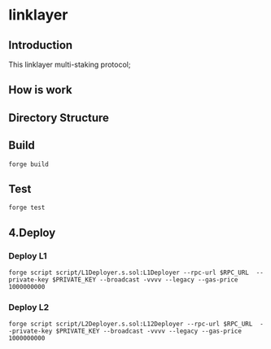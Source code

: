 # linklayer

## Introduction

This linklayer multi-staking protocol;


## How is work


## Directory Structure


## Build

```shell
forge build
```

## Test

```shell
forge test
```

## 4.Deploy

### Deploy L1
```
forge script script/L1Deployer.s.sol:L1Deployer --rpc-url $RPC_URL  --private-key $PRIVATE_KEY --broadcast -vvvv --legacy --gas-price 1000000000
```

### Deploy L2
```
forge script script/L2Deployer.s.sol:L12Deployer --rpc-url $RPC_URL  --private-key $PRIVATE_KEY --broadcast -vvvv --legacy --gas-price 1000000000
```
